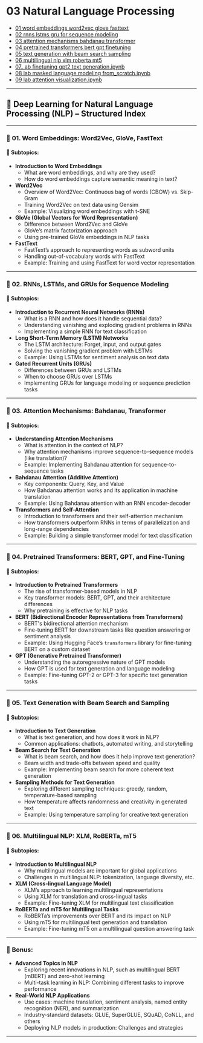 # 03 Natural Language Processing

- [01 word embeddings word2vec glove fasttext](./01_word_embeddings_word2vec_glove_fasttext.ipynb)
- [02 rnns lstms gru for sequence modeling](./02_rnns_lstms_gru_for_sequence_modeling.ipynb)
- [03 attention mechanisms bahdanau transformer](./03_attention_mechanisms_bahdanau_transformer.ipynb)
- [04 pretrained transformers bert gpt finetuning](./04_pretrained_transformers_bert_gpt_finetuning.ipynb)
- [05 text generation with beam search sampling](./05_text_generation_with_beam_search_sampling.ipynb)
- [06 multilingual nlp xlm roberta mt5](./06_multilingual_nlp_xlm_roberta_mt5.ipynb)
- [07_ ab finetuning gpt2 text generation.ipynb](./07_lab_finetuning_gpt2_text_generation.ipynb)  
- [08 lab masked language modeling from_scratch.ipynb](./08_lab_masked_language_modeling_from_scratch.ipynb)  
- [09 lab attention visualization.ipynb](./09_lab_attention_visualization.ipynb)  

---

## 📘 **Deep Learning for Natural Language Processing (NLP) – Structured Index**

---

### 🧩 **01. Word Embeddings: Word2Vec, GloVe, FastText**

#### 📌 **Subtopics:**
- **Introduction to Word Embeddings**
  - What are word embeddings, and why are they used?
  - How do word embeddings capture semantic meaning in text?
- **Word2Vec**
  - Overview of Word2Vec: Continuous bag of words (CBOW) vs. Skip-Gram
  - Training Word2Vec on text data using Gensim
  - Example: Visualizing word embeddings with t-SNE
- **GloVe (Global Vectors for Word Representation)**
  - Difference between Word2Vec and GloVe
  - GloVe’s matrix factorization approach
  - Using pre-trained GloVe embeddings in NLP tasks
- **FastText**
  - FastText’s approach to representing words as subword units
  - Handling out-of-vocabulary words with FastText
  - Example: Training and using FastText for word vector representation

---

### 🧩 **02. RNNs, LSTMs, and GRUs for Sequence Modeling**

#### 📌 **Subtopics:**
- **Introduction to Recurrent Neural Networks (RNNs)**
  - What is a RNN and how does it handle sequential data?
  - Understanding vanishing and exploding gradient problems in RNNs
  - Implementing a simple RNN for text classification
- **Long Short-Term Memory (LSTM) Networks**
  - The LSTM architecture: Forget, input, and output gates
  - Solving the vanishing gradient problem with LSTMs
  - Example: Using LSTMs for sentiment analysis on text data
- **Gated Recurrent Units (GRUs)**
  - Differences between GRUs and LSTMs
  - When to choose GRUs over LSTMs
  - Implementing GRUs for language modeling or sequence prediction tasks

---

### 🧩 **03. Attention Mechanisms: Bahdanau, Transformer**

#### 📌 **Subtopics:**
- **Understanding Attention Mechanisms**
  - What is attention in the context of NLP?
  - Why attention mechanisms improve sequence-to-sequence models (like translation)?
  - Example: Implementing Bahdanau attention for sequence-to-sequence tasks
- **Bahdanau Attention (Additive Attention)**
  - Key components: Query, Key, and Value
  - How Bahdanau attention works and its application in machine translation
  - Example: Using Bahdanau attention with an RNN encoder-decoder
- **Transformers and Self-Attention**
  - Introduction to transformers and their self-attention mechanism
  - How transformers outperform RNNs in terms of parallelization and long-range dependencies
  - Example: Building a simple transformer model for text classification

---

### 🧩 **04. Pretrained Transformers: BERT, GPT, and Fine-Tuning**

#### 📌 **Subtopics:**
- **Introduction to Pretrained Transformers**
  - The rise of transformer-based models in NLP
  - Key transformer models: BERT, GPT, and their architecture differences
  - Why pretraining is effective for NLP tasks
- **BERT (Bidirectional Encoder Representations from Transformers)**
  - BERT's bidirectional attention mechanism
  - Fine-tuning BERT for downstream tasks like question answering or sentiment analysis
  - Example: Using Hugging Face’s `transformers` library for fine-tuning BERT on a custom dataset
- **GPT (Generative Pretrained Transformer)**
  - Understanding the autoregressive nature of GPT models
  - How GPT is used for text generation and language modeling
  - Example: Fine-tuning GPT-2 or GPT-3 for specific text generation tasks

---

### 🧩 **05. Text Generation with Beam Search and Sampling**

#### 📌 **Subtopics:**
- **Introduction to Text Generation**
  - What is text generation, and how does it work in NLP?
  - Common applications: chatbots, automated writing, and storytelling
- **Beam Search for Text Generation**
  - What is beam search, and how does it help improve text generation?
  - Beam width and trade-offs between speed and quality
  - Example: Implementing beam search for more coherent text generation
- **Sampling Methods for Text Generation**
  - Exploring different sampling techniques: greedy, random, temperature-based sampling
  - How temperature affects randomness and creativity in generated text
  - Example: Using temperature sampling for creative text generation

---

### 🧩 **06. Multilingual NLP: XLM, RoBERTa, mT5**

#### 📌 **Subtopics:**
- **Introduction to Multilingual NLP**
  - Why multilingual models are important for global applications
  - Challenges in multilingual NLP: tokenization, language diversity, etc.
- **XLM (Cross-lingual Language Model)**
  - XLM’s approach to learning multilingual representations
  - Using XLM for translation and cross-lingual tasks
  - Example: Fine-tuning XLM for multilingual text classification
- **RoBERTa and mT5 for Multilingual Tasks**
  - RoBERTa’s improvements over BERT and its impact on NLP
  - Using mT5 for multilingual text generation and translation
  - Example: Fine-tuning mT5 on a multilingual question answering task

---

### 🧠 **Bonus:**
- **Advanced Topics in NLP**
  - Exploring recent innovations in NLP, such as multilingual BERT (mBERT) and zero-shot learning
  - Multi-task learning in NLP: Combining different tasks to improve performance
- **Real-World NLP Applications**
  - Use cases: machine translation, sentiment analysis, named entity recognition (NER), and summarization
  - Industry-standard datasets: GLUE, SuperGLUE, SQuAD, CoNLL, and others
  - Deploying NLP models in production: Challenges and strategies

---















